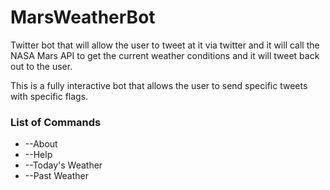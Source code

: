 # MarsWeatherBot

 Twitter bot that will allow the user to tweet at it via twitter and it will call the NASA Mars API to get the current weather conditions and it will tweet back out to the user.

This is a fully interactive bot that allows the user to send specific tweets with specific flags.
### List of Commands
* --About
* --Help
* --Today's Weather
* --Past Weather

